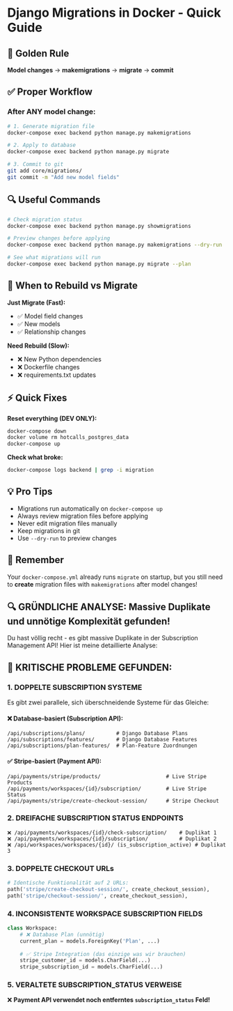 # Django Migrations in Docker - Quick Guide

## 🚨 Golden Rule
**Model changes** → **makemigrations** → **migrate** → **commit**

## ✅ Proper Workflow

### After ANY model change:
```bash
# 1. Generate migration file
docker-compose exec backend python manage.py makemigrations

# 2. Apply to database  
docker-compose exec backend python manage.py migrate

# 3. Commit to git
git add core/migrations/
git commit -m "Add new model fields"
```

## 🔍 Useful Commands

```bash
# Check migration status
docker-compose exec backend python manage.py showmigrations

# Preview changes before applying
docker-compose exec backend python manage.py makemigrations --dry-run

# See what migrations will run
docker-compose exec backend python manage.py migrate --plan
```

## 🚨 When to Rebuild vs Migrate

**Just Migrate (Fast):**
- ✅ Model field changes
- ✅ New models
- ✅ Relationship changes

**Need Rebuild (Slow):**
- ❌ New Python dependencies
- ❌ Dockerfile changes
- ❌ requirements.txt updates

## ⚡ Quick Fixes

**Reset everything (DEV ONLY):**
```bash
docker-compose down
docker volume rm hotcalls_postgres_data
docker-compose up
```

**Check what broke:**
```bash
docker-compose logs backend | grep -i migration
```

## 💡 Pro Tips

- Migrations run automatically on `docker-compose up`
- Always review migration files before applying
- Never edit migration files manually
- Keep migrations in git
- Use `--dry-run` to preview changes

## 🎯 Remember
Your `docker-compose.yml` already runs `migrate` on startup, but you still need to **create** migration files with `makemigrations` after model changes! 

## 🔍 GRÜNDLICHE ANALYSE: Massive Duplikate und unnötige Komplexität gefunden!

Du hast völlig recht - es gibt massive Duplikate in der Subscription Management API! Hier ist meine detaillierte Analyse:

## 🚨 **KRITISCHE PROBLEME GEFUNDEN:**

### 1. **DOPPELTE SUBSCRIPTION SYSTEME** 
Es gibt zwei parallele, sich überschneidende Systeme für das Gleiche:

#### **❌ Database-basiert (Subscription API):**
```
/api/subscriptions/plans/          # Django Database Plans
/api/subscriptions/features/       # Django Database Features  
/api/subscriptions/plan-features/  # Plan-Feature Zuordnungen
```

#### **✅ Stripe-basiert (Payment API):**
```
/api/payments/stripe/products/                     # Live Stripe Products
/api/payments/workspaces/{id}/subscription/        # Live Stripe Status
/api/payments/stripe/create-checkout-session/      # Stripe Checkout
```

### 2. **DREIFACHE SUBSCRIPTION STATUS ENDPOINTS** 
```
❌ /api/payments/workspaces/{id}/check-subscription/    # Duplikat 1
❌ /api/payments/workspaces/{id}/subscription/          # Duplikat 2  
❌ /api/workspaces/workspaces/{id}/ (is_subscription_active) # Duplikat 3
```

### 3. **DOPPELTE CHECKOUT URLs**
```python
# Identische Funktionalität auf 2 URLs:
path('stripe/create-checkout-session/', create_checkout_session),
path('stripe/checkout-session/', create_checkout_session),
```

### 4. **INCONSISTENTE WORKSPACE SUBSCRIPTION FIELDS**
```python
class Workspace:
    # ❌ Database Plan (unnötig)
    current_plan = models.ForeignKey('Plan', ...)
    
    # ✅ Stripe Integration (das einzige was wir brauchen)  
    stripe_customer_id = models.CharField(...)
    stripe_subscription_id = models.CharField(...)
```

### 5. **VERALTETE SUBSCRIPTION_STATUS VERWEISE**
❌ **Payment API verwendet noch entferntes `subscription_status` Feld!** 